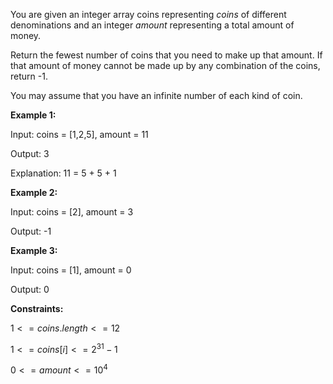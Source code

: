 You are given an integer array coins representing *coins* of different denominations and an integer *amount* representing a total amount of money.

Return the fewest number of coins that you need to make up that amount. If that amount of money cannot be made up by any combination of the coins, return -1.

You may assume that you have an infinite number of each kind of coin.

**Example 1:**

Input: coins = [1,2,5], amount = 11

Output: 3

Explanation: 11 = 5 + 5 + 1

**Example 2:**

Input: coins = [2], amount = 3

Output: -1

 **Example 3:**

Input: coins = [1], amount = 0

Output: 0
 

**Constraints:**

$1 <= coins.length <= 12$

$1 <= coins[i] <= 2^{31} - 1$

$0 <= amount <= 10^4$
